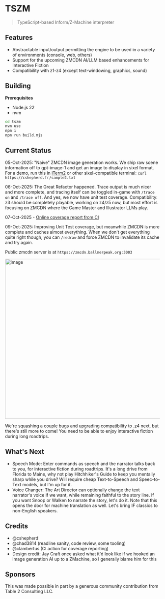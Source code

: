 # TSZM

> TypeScript-based Inform/Z-Machine interpreter

## Features

- Abstractable input/output permitting the engine to be used in a variety of environments (console, web, others)
- Support for the upcoming ZMCDN AI/LLM based enhancements for Interactive Fiction
- Compatibility with z1-z4 (except text-windowing, graphics, sound)

## Building

**Prerequisites**
- Node.js 22
- nvm

```bash
cd tszm
nvm use
npm i
npm run build.mjs
```

## Current Status
05-Oct-2025: "Naive" ZMCDN image generation works. We ship raw scene information off to gpt-image-1 and get an image to display in sixel format. For a demo, run this in [iTerm2](https://iterm2.com) or other sixel-compatible terminal:
`curl https://cshepherd.fr/sample2.txt`

06-Oct-2025: The Great Refactor happened. Trace output is much nicer and more complete, and tracing itself can be toggled in-game with `/trace on` and `/trace off`. And yes, we now have unit test coverage. Compatibility: z3 should be completely playable, working on z4/z5 now, but most effort is focusing on ZMCDN where the Game Master and Illustrator LLMs play.

07-Oct-2025 - [Online coverage report from CI](https://cshepherd.github.io/tszm/coverage/)

09-Oct-2025: Improving Unit Test coverage, but meanwhile ZMCDN is more complete and caches almost everything. When we don't get everything quite right though, you can `/redraw` and force ZMCDN to invalidate its cache and try again.

Public zmcdn server is at `https://zmcdn.ballmerpeak.org:3003`

<img width="806" height="520" alt="image" src="https://github.com/user-attachments/assets/309c4904-40f4-4d4e-b65d-d7cacb17d46b" />

We're squashing a couple bugs and upgrading compatibility to .z4 next, but there's still more to come! You need to be able to enjoy interactive fiction during long roadtrips.

## What's Next
- Speech Mode: Enter commands as speech and the narrator talks back to you, for interactive fiction during roadtrips. It's a long drive from Florida to Maine, why not play Hitchhiker's Guide to keep you mentally sharp while you drive? Will require cheap Text-to-Speech and Speec-to-Text models, but I'm up for it.
- Voice Changer: The Art Director can optionally change the text narrator's voice if we want, while remaining faithful to the story line. If you want Snoop or Walken to narrate the story, let's do it. Note that this opens the door for machine translation as well. Let's bring IF classics to non-English speakers.

## Credits
- @cshepherd
- @chad3814 (readline sanity, code review, some tooling)
- @clambertus (CI action for coverage reporting)
- Design credit: Jay Craft once asked what it'd look like if we hooked an image generation AI up to a ZMachine, so I generally blame him for this

## Sponsors
This was made possible in part by a generous community contribution from Table 2 Consulting LLC.
